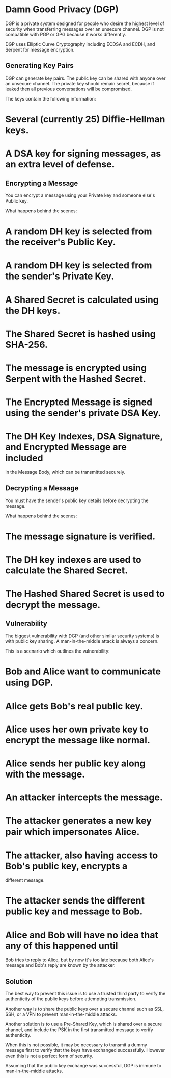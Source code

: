 Damn Good Privacy (DGP)
=======================

DGP is a private system designed for people who desire the highest
level of security when transferring messages over an unsecure channel.
DGP is not compatible with PGP or GPG because it works differently.

DGP uses Elliptic Curve Cryptography including ECDSA and ECDH, and
Serpent for message encryption.

Generating Key Pairs
--------------------

DGP can generate key pairs. The public key can be shared with anyone
over an unsecure channel. The private key should remain secret, because
if leaked then all previous conversations will be compromised.

The keys contain the following information:

# Several (currently 25) Diffie-Hellman keys.

# A DSA key for signing messages, as an extra level of defense.

Encrypting a Message
--------------------

You can encrypt a message using your Private key and someone else's
Public key.

What happens behind the scenes:

# A random DH key is selected from the receiver's Public Key.

# A random DH key is selected from the sender's Private Key.

# A Shared Secret is calculated using the DH keys.

# The Shared Secret is hashed using SHA-256.

# The message is encrypted using Serpent with the Hashed Secret.

# The Encrypted Message is signed using the sender's private DSA Key.

# The DH Key Indexes, DSA Signature, and Encrypted Message are included
in the Message Body, which can be transmitted securely.

Decrypting a Message
--------------------

You must have the sender's public key details before decrypting the message.

What happens behind the scenes:

# The message signature is verified.

# The DH key indexes are used to calculate the Shared Secret.

# The Hashed Shared Secret is used to decrypt the message.

Vulnerability
---------------

The biggest vulnerability with DGP (and other similar security systems)
is with public key sharing. A man-in-the-middle attack is always a
concern.

This is a scenario which outlines the vulnerability:

# Bob and Alice want to communicate using DGP.

# Alice gets Bob's real public key.

# Alice uses her own private key to encrypt the message like normal.

# Alice sends her public key along with the message.

# An attacker intercepts the message.

# The attacker generates a new key pair which impersonates Alice.

# The attacker, also having access to Bob's public key, encrypts a
different message.

# The attacker sends the different public key and message to Bob.

# Alice and Bob will have no idea that any of this happened until
Bob tries to reply to Alice, but by now it's too late because both
Alice's message and Bob's reply are known by the attacker.

Solution
--------

The best way to prevent this issue is to use a trusted third party to
verify the authenticity of the public keys before attempting transmission.

Another way is to share the public keys over a secure channel such as
SSL, SSH, or a VPN to prevent man-in-the-middle attacks. 

Another solution is to use a Pre-Shared Key, which is shared over a secure
channel, and include the PSK in the first transmitted message to
verify authenticity.

When this is not possible, it may be necessary to transmit a dummy message
first to verify that the keys have exchanged successfully. However even
this is not a perfect form of security.

Assuming that the public key exchange was successful, DGP is immune to
man-in-the-middle attacks.


